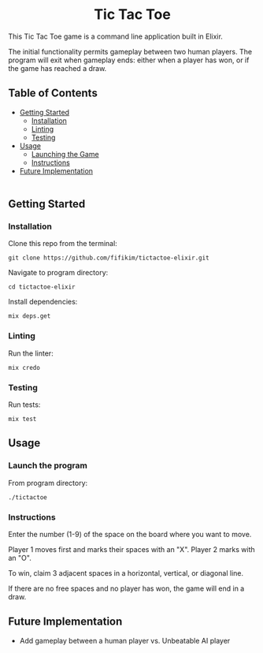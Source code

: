 <h1 align="center">Tic Tac Toe</h1>

This Tic Tac Toe game is a command line application built in Elixir.

The initial functionality permits gameplay between two human players. The program will exit when gameplay ends: either when a player has won, or if the game has reached a draw.

## Table of Contents

- [Getting Started](#getting_started)
    - [Installation](#installation)
    - [Linting](#linting)
    - [Testing](#testing)
- [Usage](#usage)
    - [Launching the Game](#launching)
    - [Instructions](#instructions)
- [Future Implementation](#future)
<br><br>

## Getting Started <a name = "getting_started"></a>

### Installation <a name = "installation"></a>

Clone this repo from the terminal:
```
git clone https://github.com/fifikim/tictactoe-elixir.git
```

Navigate to program directory:
```
cd tictactoe-elixir
```  

Install dependencies:
```
mix deps.get
```

### Linting <a name = "linting"></a>

Run the linter:
```
mix credo
```

### Testing <a name = "testing"></a>

Run tests:
```
mix test
```

## Usage <a name="usage"></a>

### Launch the program <a name = "launching"></a>

From program directory:
```
./tictactoe
```

### Instructions

Enter the number (1-9) of the space on the board where you want to move.

Player 1 moves first and marks their spaces with an "X". Player 2 marks with an "O".

To win, claim 3 adjacent spaces in a horizontal, vertical, or diagonal line.

If there are no free spaces and no player has won, the game will end in a draw.

## Future Implementation <a name = "future"></a>
- Add gameplay between a human player vs. Unbeatable AI player
<br><br>
